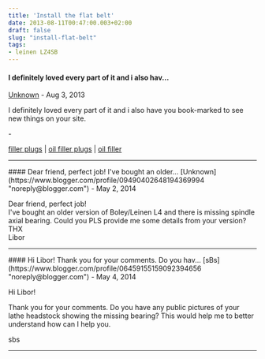 ```yaml
---
title: 'Install the flat belt'
date: 2013-08-11T00:47:00.003+02:00
draft: false
slug: "install-flat-belt"
tags: 
- leinen LZ4SB
---
```



#### I definitely loved every part of it and i also hav...
[Unknown](https://www.blogger.com/profile/05422094810613761323 "noreply@blogger.com") - <time datetime="2013-08-21T12:16:29.307+02:00">Aug 3, 2013</time>


I definitely loved every part of it and i also have you book-marked to see new things on your site.  
  
\-  
  
[filler plugs](http://teplast.com/oil_filter_plugs.html) | [oil filler plugs](http://teplast.com/oil_filter_plugs.html) | [oil filler](http://teplast.com/oil_filter_plugs.html)
<hr />
#### Dear friend, perfect job! I've bought an older...
[Unknown](https://www.blogger.com/profile/09490402648194369994 "noreply@blogger.com") - <time datetime="2014-05-13T08:27:26.752+02:00">May 2, 2014</time>


Dear friend, perfect job!  
I've bought an older version of Boley/Leinen L4 and there is missing spindle axial bearing. Could you PLS provide me some details from your version?  
THX  
Libor
<hr />
#### Hi Libor! Thank you for your comments. Do you hav...
[sBs](https://www.blogger.com/profile/06459155159092394656 "noreply@blogger.com") - <time datetime="2014-05-22T23:43:51.059+02:00">May 4, 2014</time>


Hi Libor!  
  
Thank you for your comments. Do you have any public pictures of your lathe headstock showing the missing bearing? This would help me to better understand how can I help you.  
  
sbs
<hr />
